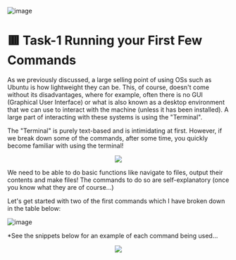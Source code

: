 ![image](https://user-images.githubusercontent.com/94435318/161430119-3b4a5d00-0d32-4fbf-8b6b-4979c8dfea2c.png)

# 🟥 Task-1 Running your First Few Commands

As we previously discussed, a large selling point of using OSs such as Ubuntu is how lightweight they can be. This, of course, doesn't come without its disadvantages, where for example, often there is no GUI (Graphical User Interface) or what is also known as a desktop environment that we can use to interact with the machine (unless it has been installed). A large part of interacting with these systems is using the "Terminal".

The "Terminal" is purely text-based and is intimidating at first. However, if we break down some of the commands, after some time, you quickly become familiar with using the terminal!

<p align="Center">
  <img src="https://user-images.githubusercontent.com/94435318/161431239-580e347c-5c1d-4bf3-9acc-f80404fc1370.png">
</p>  

We need to be able to do basic functions like navigate to files, output their contents and make files! The commands to do so are self-explanatory (once you know what they are of course...)

Let's get started with two of the first commands which I have broken down in the table below:

![image](https://user-images.githubusercontent.com/94435318/161431302-e4577343-f3a1-45ee-a38f-50e6630f21b1.png)

   *See the snippets below for an example of each command being used...

<p align="Center">
  <img src="https://user-images.githubusercontent.com/94435318/161431336-2b4bd367-08b0-4e91-a724-7cf18ee1818a.png">
</p>

<p align="center" text=" Try this on your Linux machine now! ">
